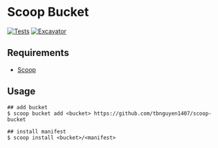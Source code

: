 # Scoop Bucket

<!-- Uncomment the following line after replacing placeholders -->
[![Tests](https://github.com/tbnguyen1407/scoop-bucket/actions/workflows/ci.yml/badge.svg)](https://github.com/tbnguyen1407/scoop-bucket/actions/workflows/ci.yml) [![Excavator](https://github.com/tbnguyen1407/scoop-bucket/actions/workflows/excavator.yml/badge.svg)](https://github.com/tbnguyen1407/scoop-bucket/actions/workflows/excavator.yml)

## Requirements

- [Scoop](https://github.com/ScoopInstaller/Scoop)

## Usage

```pwsh
## add bucket
$ scoop bucket add <bucket> https://github.com/tbnguyen1407/scoop-bucket

## install manifest
$ scoop install <bucket>/<manifest>
```
